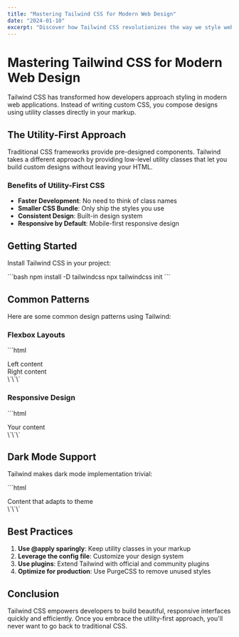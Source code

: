```yaml
---
title: "Mastering Tailwind CSS for Modern Web Design"
date: "2024-01-10"
excerpt: "Discover how Tailwind CSS revolutionizes the way we style web applications with utility-first classes and responsive design patterns."
---
```


# Mastering Tailwind CSS for Modern Web Design

Tailwind CSS has transformed how developers approach styling in modern web applications. Instead of writing custom CSS, you compose designs using utility classes directly in your markup.

## The Utility-First Approach

Traditional CSS frameworks provide pre-designed components. Tailwind takes a different approach by providing low-level utility classes that let you build custom designs without leaving your HTML.

### Benefits of Utility-First CSS

- **Faster Development**: No need to think of class names
- **Smaller CSS Bundle**: Only ship the styles you use
- **Consistent Design**: Built-in design system
- **Responsive by Default**: Mobile-first responsive design

## Getting Started

Install Tailwind CSS in your project:

\`\`\`bash
npm install -D tailwindcss
npx tailwindcss init
\`\`\`

## Common Patterns

Here are some common design patterns using Tailwind:

### Flexbox Layouts

\`\`\`html
<div class="flex items-center justify-between">
  <div>Left content</div>
  <div>Right content</div>
</div>
\`\`\`

### Responsive Design

\`\`\`html
<div class="grid grid-cols-1 md:grid-cols-2 lg:grid-cols-3 gap-4">
   Your content 
</div>
\`\`\`

## Dark Mode Support

Tailwind makes dark mode implementation trivial:

\`\`\`html
<div class="bg-white dark:bg-gray-900 text-black dark:text-white">
  Content that adapts to theme
</div>
\`\`\`

## Best Practices

1. **Use @apply sparingly**: Keep utility classes in your markup
2. **Leverage the config file**: Customize your design system
3. **Use plugins**: Extend Tailwind with official and community plugins
4. **Optimize for production**: Use PurgeCSS to remove unused styles

## Conclusion

Tailwind CSS empowers developers to build beautiful, responsive interfaces quickly and efficiently. Once you embrace the utility-first approach, you'll never want to go back to traditional CSS.
